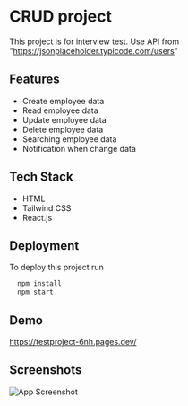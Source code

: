 
# CRUD project 

This project is for interview test.
Use API from "https://jsonplaceholder.typicode.com/users"


## Features

- Create employee data
- Read employee data
- Update employee data
- Delete employee data
- Searching employee data
- Notification when change data
## Tech Stack

 - HTML
 - Tailwind CSS
- React.js


 



## Deployment

To deploy this project run

```bash
  npm install
  npm start
```


## Demo

https://testproject-6nh.pages.dev/

## Screenshots

![App Screenshot](https://user-images.githubusercontent.com/95272813/227410834-ee6aa80d-97aa-4930-9ed8-150f3e87971c.JPG)

